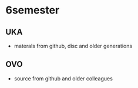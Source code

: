 # 6semester

## UKA 

- materals from github, disc and older generations

## OVO

- source from github and older colleagues

